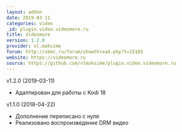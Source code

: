 ```yaml
---
layout: addon
date: 2019-03-11
categories: video
_id: plugin.video.videomore.ru
title: Videomore
version: 1.2.0
provider: vl.maksime
forum: http://xbmc.ru/forum/showthread.php?t=15103
website: https://videomore.ru
source: https://github.com/vlmaksime/plugin.video.videomore.ru
---
```

v1.2.0 (2019-03-11)
- Адаптирован для работы с Kodi 18

v1.1.0 (2018-04-22)
- Дополнение переписано с нуля
- Реализовано воспроизведение DRM видео